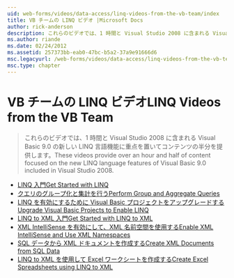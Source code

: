 ```yaml
---
uid: web-forms/videos/data-access/linq-videos-from-the-vb-team/index
title: VB チームの LINQ ビデオ |Microsoft Docs
author: rick-anderson
description: これらのビデオでは、1 時間と Visual Studio 2008 に含まれる Visual Basic 9.0 の新しい LINQ 言語機能に重点を置いてコンテンツの半分を提供します。
ms.author: riande
ms.date: 02/24/2012
ms.assetid: 257373bb-eab0-47bc-b5a2-37a9e91666d6
msc.legacyurl: /web-forms/videos/data-access/linq-videos-from-the-vb-team
msc.type: chapter
---
```

<a name="linq-videos-from-the-vb-team"></a><span data-ttu-id="13a35-103">VB チームの LINQ ビデオ</span><span class="sxs-lookup"><span data-stu-id="13a35-103">LINQ Videos from the VB Team</span></span>
====================
> <span data-ttu-id="13a35-104">これらのビデオでは、1 時間と Visual Studio 2008 に含まれる Visual Basic 9.0 の新しい LINQ 言語機能に重点を置いてコンテンツの半分を提供します。</span><span class="sxs-lookup"><span data-stu-id="13a35-104">These videos provide over an hour and half of content focused on the new LINQ language features of Visual Basic 9.0 included in Visual Studio 2008.</span></span>


- [<span data-ttu-id="13a35-105">LINQ 入門</span><span class="sxs-lookup"><span data-stu-id="13a35-105">Get Started with LINQ</span></span>](how-do-i-get-started-with-linq.md)
- [<span data-ttu-id="13a35-106">クエリのグループ化と集計を行う</span><span class="sxs-lookup"><span data-stu-id="13a35-106">Perform Group and Aggregate Queries</span></span>](how-do-i-perform-group-and-aggregate-queries.md)
- [<span data-ttu-id="13a35-107">LINQ を有効にするために Visual Basic プロジェクトをアップグレードする</span><span class="sxs-lookup"><span data-stu-id="13a35-107">Upgrade Visual Basic Projects to Enable LINQ</span></span>](how-do-i-upgrade-visual-basic-projects-to-enable-linq.md)
- [<span data-ttu-id="13a35-108">LINQ to XML 入門</span><span class="sxs-lookup"><span data-stu-id="13a35-108">Get Started with LINQ to XML</span></span>](how-do-i-get-started-with-linq-to-xml.md)
- [<span data-ttu-id="13a35-109">XML IntelliSense を有効にして、XML 名前空間を使用する</span><span class="sxs-lookup"><span data-stu-id="13a35-109">Enable XML IntelliSense and Use XML Namespaces</span></span>](how-do-i-enable-xml-intellisense-and-use-xml-namespaces.md)
- [<span data-ttu-id="13a35-110">SQL データから XML ドキュメントを作成する</span><span class="sxs-lookup"><span data-stu-id="13a35-110">Create XML Documents from SQL Data</span></span>](how-do-i-create-xml-documents-from-sql-data.md)
- [<span data-ttu-id="13a35-111">LINQ to XML を使用して Excel ワークシートを作成する</span><span class="sxs-lookup"><span data-stu-id="13a35-111">Create Excel Spreadsheets using LINQ to XML</span></span>](how-do-i-create-excel-spreadsheets-using-linq-to-xml.md)

